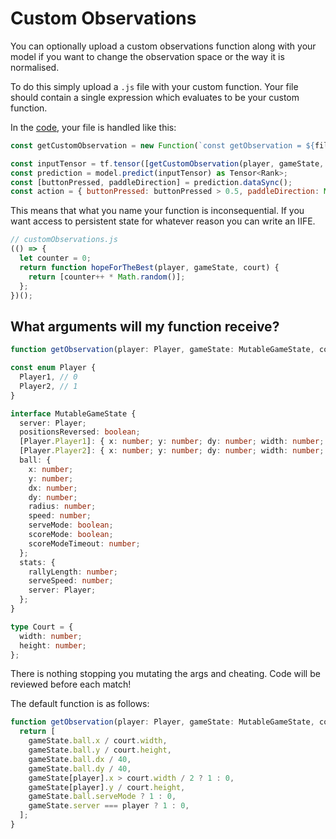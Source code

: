 # Custom Observations

You can optionally upload a custom observations function along with your model if you want to change the observation space or the way it is normalised.

To do this simply upload a `.js` file with your custom function. Your file should contain a single expression which evaluates to be your custom function.

In the [code](src/libs/tensorFlowPlayer.ts), your file is handled like this:

```js
const getCustomObservation = new Function(`const getObservation = ${fileString}; return getObservation;`)();

const inputTensor = tf.tensor([getCustomObservation(player, gameState, COURT)]);
const prediction = model.predict(inputTensor) as Tensor<Rank>;
const [buttonPressed, paddleDirection] = prediction.dataSync();
const action = { buttonPressed: buttonPressed > 0.5, paddleDirection: Math.max(Math.min(paddleDirection, 1), -1) * 30 }
```

This means that what you name your function is inconsequential. If you want access to persistent state for whatever reason you can write an IIFE.

```js
// customObservations.js
(() => {
  let counter = 0;
  return function hopeForTheBest(player, gameState, court) {
    return [counter++ * Math.random()];
  };
})();
```

## What arguments will my function receive?

```ts
function getObservation(player: Player, gameState: MutableGameState, court: Court): number[];
```

```ts
const enum Player {
  Player1, // 0
  Player2, // 1
}

interface MutableGameState {
  server: Player;
  positionsReversed: boolean;
  [Player.Player1]: { x: number; y: number; dy: number; width: number; height: number; colour: { r: number; g: number; b: number } };
  [Player.Player2]: { x: number; y: number; dy: number; width: number; height: number; colour: { r: number; g: number; b: number } };
  ball: {
    x: number;
    y: number;
    dx: number;
    dy: number;
    radius: number;
    speed: number;
    serveMode: boolean;
    scoreMode: boolean;
    scoreModeTimeout: number;
  };
  stats: {
    rallyLength: number;
    serveSpeed: number;
    server: Player;
  };
}

type Court = {
  width: number;
  height: number;
};
```

There is nothing stopping you mutating the args and cheating. Code will be reviewed before each match!

The default function is as follows:

```ts
function getObservation(player: Player, gameState: MutableGameState, court: Court) {
  return [
    gameState.ball.x / court.width,
    gameState.ball.y / court.height,
    gameState.ball.dx / 40,
    gameState.ball.dy / 40,
    gameState[player].x > court.width / 2 ? 1 : 0,
    gameState[player].y / court.height,
    gameState.ball.serveMode ? 1 : 0,
    gameState.server === player ? 1 : 0,
  ];
}
```
